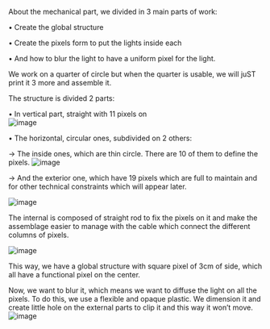 About the mechanical part, we divided in 3 main parts of work:

•	Create the global structure

•	Create the pixels form to put the lights inside each 

•	And how to blur the light to have a uniform pixel for the light.                                                                 



We work on a quarter of circle but when the quarter is usable, we will juST print it 3 more and assemble it.                                     



The structure is divided 2 parts:

•	In vertical part, straight with 11 pixels on                                                                       
![image](https://user-images.githubusercontent.com/84088353/118656126-8403bd80-b7ea-11eb-85d1-b87a84527feb.png)




•	The horizontal, circular ones, subdivided on 2 others:

 -> The inside ones, which are thin circle. There are 10 of them to define the pixels.
![image](https://user-images.githubusercontent.com/84088353/118656167-8fef7f80-b7ea-11eb-8633-250677afa969.png)
 
 
 

 -> And the exterior one, which have 19 pixels which are full to maintain and for other technical constraints which will appear later.
 
![image](https://user-images.githubusercontent.com/84088353/118825697-32773380-b8bb-11eb-8e1c-48d229add495.png)




The internal is composed of straight rod to fix the pixels on it and make the assemblage easier to manage with the cable which connect the different columns of pixels.

![image](https://user-images.githubusercontent.com/84088353/118657635-f0cb8780-b7eb-11eb-84f4-d711a1c7f36a.png)




This way, we have a global structure with square pixel of 3cm of side, which all have a functional pixel on the center.

Now, we want to blur it, which means we want to diffuse the light on all the pixels. To do this, we use a flexible and opaque plastic. We dimension it and create little hole on the external parts to clip it and this way it won’t move. 
![image](https://user-images.githubusercontent.com/84088353/118656990-55d2ad80-b7eb-11eb-9736-87c868817555.png)

